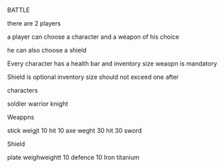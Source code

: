 BATTLE


there are 2 players


a player can choose a character and a weapon of his choice

he can also choose a shield

Every character has a health bar and inventory size
weaopn is mandatory

Shield is optional
inventory size should not exceed
one after 



characters

soldier
warrior
knight

Weappns

stick weigjt 10 hit 10
axe weght 30 hit 30
sword

Shield

plate weighweightt 10 defence 10
Iron
titanium

